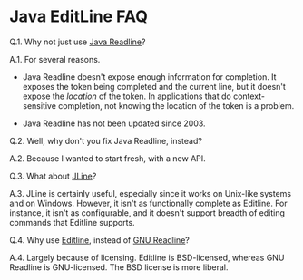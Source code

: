 Java EditLine FAQ
=================

Q.1. Why not just use [Java Readline][javareadline]?

A.1. For several reasons.

* Java Readline doesn't expose enough information for completion. It exposes
  the token being completed and the current line, but it doesn't expose the
  *location* of the token. In applications that do context-sensitive
  completion, not knowing the location of the token is a problem.

* Java Readline has not been updated since 2003.


Q.2. Well, why don't you fix Java Readline, instead?

A.2. Because I wanted to start fresh, with a new API.

Q.3. What about [JLine][jline]?

A.3. JLine is certainly useful, especially since it works on Unix-like systems
     and on Windows. However, it isn't as functionally complete as
     Editline. For instance, it isn't as configurable, and it doesn't
     support breadth of editing commands that Editline supports.

Q.4. Why use [Editline][editline], instead of [GNU Readline][readline]?

A.4. Largely because of licensing. Editline is BSD-licensed, whereas
     GNU Readline is GNU-licensed. The BSD license is more liberal.


[javareadline]: http://java-readline.sourceforge.net/
[jline]: http://jline.sourceforge.net/
[readline]: http://tiswww.case.edu/php/chet/readline/rltop.html
[editline]: http://www.thrysoee.dk/editline/
